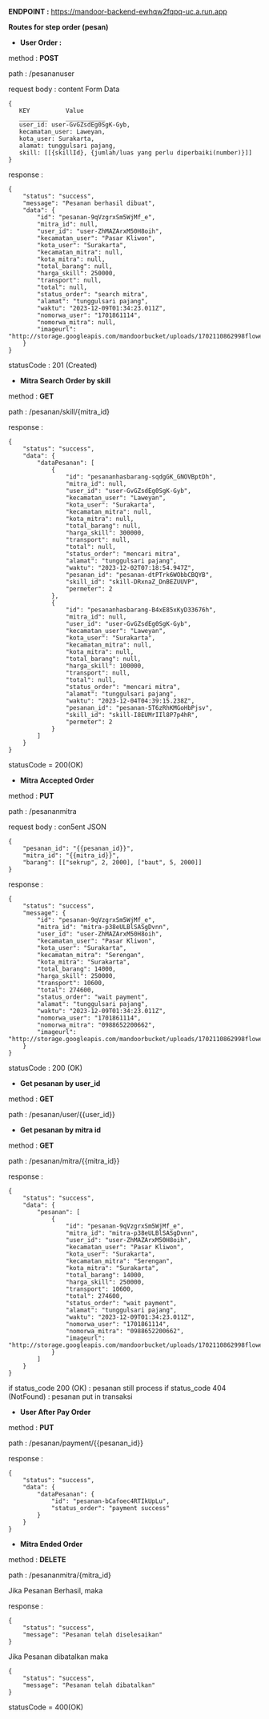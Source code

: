 **ENDPOINT :** https://mandoor-backend-ewhqw2fqpq-uc.a.run.app

**Routes for step order (pesan)**

- **User Order :**

method : **POST**

path : /pesananuser

request body : content Form Data
```
{
   KEY          Value
   ________     ___________
   user_id: user-GvGZsdEg0SgK-Gyb,
   kecamatan_user: Laweyan,
   kota_user: Surakarta,
   alamat: tunggulsari pajang,
   skill: [[{skillId}, {jumlah/luas yang perlu diperbaiki(number)}]]
}
```

response :
```
{
    "status": "success",
    "message": "Pesanan berhasil dibuat",
    "data": {
        "id": "pesanan-9qVzgrxSm5WjMf_e",
        "mitra_id": null,
        "user_id": "user-ZhMAZArxM50H8oih",
        "kecamatan_user": "Pasar Kliwon",
        "kota_user": "Surakarta",
        "kecamatan_mitra": null,
        "kota_mitra": null,
        "total_barang": null,
        "harga_skill": 250000,
        "transport": null,
        "total": null,
        "status_order": "search mitra",
        "alamat": "tunggulsari pajang",
        "waktu": "2023-12-09T01:34:23.011Z",
        "nomorwa_user": "1701861114",
        "nomorwa_mitra": null,
        "imageurl": "http://storage.googleapis.com/mandoorbucket/uploads/1702110862998flower.jpg"
    }
}
```

statusCode : 201 (Created)

- **Mitra Search Order by skill**

method : **GET**

path : /pesanan/skill/{mitra_id}

response :
```
{
    "status": "success",
    "data": {
        "dataPesanan": [
            {
                "id": "pesananhasbarang-sqdgGK_GNOVBptDh",
                "mitra_id": null,
                "user_id": "user-GvGZsdEg0SgK-Gyb",
                "kecamatan_user": "Laweyan",
                "kota_user": "Surakarta",
                "kecamatan_mitra": null,
                "kota_mitra": null,
                "total_barang": null,
                "harga_skill": 300000,
                "transport": null,
                "total": null,
                "status_order": "mencari mitra",
                "alamat": "tunggulsari pajang",
                "waktu": "2023-12-02T07:18:54.947Z",
                "pesanan_id": "pesanan-dtPTrk6WObbCBQYB",
                "skill_id": "skill-DRxnaZ_DnBEZUUVP",
                "permeter": 2
            },
            {
                "id": "pesananhasbarang-B4xE85xKyD33676h",
                "mitra_id": null,
                "user_id": "user-GvGZsdEg0SgK-Gyb",
                "kecamatan_user": "Laweyan",
                "kota_user": "Surakarta",
                "kecamatan_mitra": null,
                "kota_mitra": null,
                "total_barang": null,
                "harga_skill": 100000,
                "transport": null,
                "total": null,
                "status_order": "mencari mitra",
                "alamat": "tunggulsari pajang",
                "waktu": "2023-12-04T04:39:15.238Z",
                "pesanan_id": "pesanan-5T6zRhKMGoHbPjsv",
                "skill_id": "skill-I8EUMrIIl8P7p4hR",
                "permeter": 2
            }
        ]
    }
}
```

statusCode = 200(OK)

- **Mitra Accepted Order**

method : **PUT**

path : /pesananmitra

request body : con5ent JSON
```
{
    "pesanan_id": "{{pesanan_id}}",
    "mitra_id": "{{mitra_id}}",
    "barang": [["sekrup", 2, 2000], ["baut", 5, 2000]]
}
```

response : 
```
{
    "status": "success",
    "message": {
        "id": "pesanan-9qVzgrxSm5WjMf_e",
        "mitra_id": "mitra-p38eULBlSASgDvnn",
        "user_id": "user-ZhMAZArxM50H8oih",
        "kecamatan_user": "Pasar Kliwon",
        "kota_user": "Surakarta",
        "kecamatan_mitra": "Serengan",
        "kota_mitra": "Surakarta",
        "total_barang": 14000,
        "harga_skill": 250000,
        "transport": 10600,
        "total": 274600,
        "status_order": "wait payment",
        "alamat": "tunggulsari pajang",
        "waktu": "2023-12-09T01:34:23.011Z",
        "nomorwa_user": "1701861114",
        "nomorwa_mitra": "0988652200662",
        "imageurl": "http://storage.googleapis.com/mandoorbucket/uploads/1702110862998flower.jpg"
    }
}
```

statusCode : 200 (OK)

- **Get pesanan by user_id**

method : **GET**

path : /pesanan/user/{{user_id}}

- **Get pesanan by mitra id**

method : **GET**

path : /pesanan/mitra/{{mitra_id}}

response :
```
{
    "status": "success",
    "data": {
        "pesanan": [
            {
                "id": "pesanan-9qVzgrxSm5WjMf_e",
                "mitra_id": "mitra-p38eULBlSASgDvnn",
                "user_id": "user-ZhMAZArxM50H8oih",
                "kecamatan_user": "Pasar Kliwon",
                "kota_user": "Surakarta",
                "kecamatan_mitra": "Serengan",
                "kota_mitra": "Surakarta",
                "total_barang": 14000,
                "harga_skill": 250000,
                "transport": 10600,
                "total": 274600,
                "status_order": "wait payment",
                "alamat": "tunggulsari pajang",
                "waktu": "2023-12-09T01:34:23.011Z",
                "nomorwa_user": "1701861114",
                "nomorwa_mitra": "0988652200662",
                "imageurl": "http://storage.googleapis.com/mandoorbucket/uploads/1702110862998flower.jpg"
            }
        ]
    }
}
```

if status_code 200 (OK) : pesanan still process
if status_code 404 (NotFound) : pesanan put in transaksi

- **User After Pay Order**

method : **PUT**

path : /pesanan/payment/{{pesanan_id}}

response :
```
{
    "status": "success",
    "data": {
        "dataPesanan": {
            "id": "pesanan-bCafoec4RTIkUpLu",
            "status_order": "payment success"
        }
    }
}
```

- **Mitra Ended Order**

method : **DELETE**

path : /pesananmitra/{mitra_id}

Jika Pesanan Berhasil, maka 

response : 
```
{
    "status": "success",
    "message": "Pesanan telah diselesaikan"
}
```

Jika Pesanan dibatalkan maka
```
{
    "status": "success",
    "message": "Pesanan telah dibatalkan"
}
```

statusCode = 400(OK)
